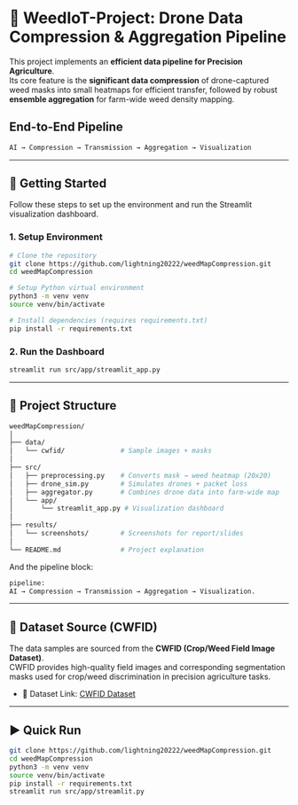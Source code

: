 # 🌱 WeedIoT-Project: Drone Data Compression & Aggregation Pipeline

This project implements an **efficient data pipeline for Precision Agriculture**.  
Its core feature is the **significant data compression** of drone-captured weed masks into small heatmaps for efficient transfer, followed by robust **ensemble aggregation** for farm-wide weed density mapping.

## End-to-End Pipeline
```bash
AI → Compression → Transmission → Aggregation → Visualization
```

---

## 🚀 Getting Started

Follow these steps to set up the environment and run the Streamlit visualization dashboard.

### 1. Setup Environment
```bash
# Clone the repository 
git clone https://github.com/lightning20222/weedMapCompression.git
cd weedMapCompression

# Setup Python virtual environment
python3 -m venv venv
source venv/bin/activate

# Install dependencies (requires requirements.txt)
pip install -r requirements.txt
```

### 2. Run the Dashboard
```bash
streamlit run src/app/streamlit_app.py
```

---

## 📁 Project Structure

```bash
weedMapCompression/
│
├── data/
│   └── cwfid/              # Sample images + masks
│
├── src/
│   ├── preprocessing.py    # Converts mask → weed heatmap (20x20)
│   ├── drone_sim.py        # Simulates drones + packet loss
│   ├── aggregator.py       # Combines drone data into farm-wide map
│   └── app/
│       └── streamlit_app.py # Visualization dashboard
│
├── results/
│   └── screenshots/        # Screenshots for report/slides
│
└── README.md               # Project explanation
```

And the pipeline block:

```bash
pipeline:
AI → Compression → Transmission → Aggregation → Visualization.
```

---

## 🧪 Dataset Source (CWFID)

The data samples are sourced from the **CWFID (Crop/Weed Field Image Dataset)**.  
CWFID provides high-quality field images and corresponding segmentation masks used for crop/weed discrimination in precision agriculture tasks.

- 📂 Dataset Link: [CWFID Dataset](https://github.com/cwfid/dataset)

---

## ▶️ Quick Run

```bash
git clone https://github.com/lightning20222/weedMapCompression.git
cd weedMapCompression
python3 -m venv venv
source venv/bin/activate
pip install -r requirements.txt
streamlit run src/app/streamlit.py
```

